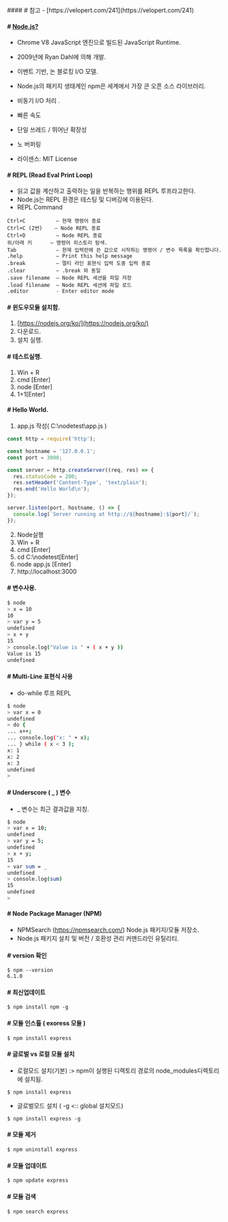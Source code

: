 <div class="markdown-body">
<!-- #### # Node.js -->
#### # 참고 
   - [https://velopert.com/241](https://velopert.com/241)

#### # [Node.js?](https://nodejs.org/ko/)
  - Chrome V8 JavaScript 엔진으로 빌드된 JavaScript Runtime.
  - 2009년에 Ryan Dahl에 의해 개발.
  - 이벤트 기반, 논 블로킹 I/O 모델.
  - Node.js의 패키지 생태계인 npm은 세계에서 가장 큰 오픈 소스 라이브러리.

  - 비동기 I/O 처리 .
  - 빠른 속도
  - 단일 쓰레드 / 뛰어난 확장성
  - 노  버퍼링
  - 라이센스: MIT License

#### # REPL (Read Eval Print Loop)
  - 읽고 값을 계산하고 출력하는 일을 반복하는 행위를 REPL 루프라고한다.
  - Node.js는 REPL 환경은 테스팅 및 디버깅에 이용된다.
  - REPL Command
```
Ctrl+C          – 현재 명령어 종료
Ctrl+C (2번)    – Node REPL 종료
Ctrl+D          – Node REPL 종료
위/아래 키      – 명령어 히스토리 탐색.
Tab             – 현재 입력란에 쓴 값으로 시작하는 명령어 / 변수 목록을 확인합니다.
.help           – Print this help message
.break          – 멀티 라인 표현식 입력 도중 입력 종료
.clear          – .break 와 동일
.save filename  – Node REPL 세션을 파일 저장
.load filename  – Node REPL 세션에 파일 로드
.editor         - Enter editor mode
```

#### # 윈도우모듈 설치함.
  1. [https://nodejs.org/ko/](https://nodejs.org/ko/)
  2. 다운로드.
  3. 설치 실행.

#### # 테스트실행.
  1. Win + R
  2. cmd [Enter]
  3. node [Enter]
  4. 1+1[Enter]

#### # Hello World.
  1. app.js 작성( C:\nodetest\app.js )
```javascript
const http = require('http');

const hostname = '127.0.0.1';
const port = 3000;

const server = http.createServer((req, res) => {
  res.statusCode = 200;
  res.setHeader('Content-Type', 'text/plain');
  res.end('Hello World\n');
});

server.listen(port, hostname, () => {
  console.log(`Server running at http://${hostname}:${port}/`);
});
```

  2. Node실행
   1. Win + R
   2. cmd [Enter]
   3. cd C:\nodetest\[Enter]
   4. node app.js [Enter]
   5. http://localhost:3000

#### # 변수사용.
```bash
$ node
> x = 10
10
> var y = 5
undefined
> x + y
15
> console.log("Value is " + ( x + y ))
Value is 15
undefined
```

#### # Multi-Line 표현식 사용
  - do-while 루프 REPL
```bash
$ node
> var x = 0
undefined
> do {
... x++;
... console.log("x: " + x);
... } while ( x < 3 );
x: 1
x: 2
x: 3
undefined
>
```

#### # Underscore ( _ ) 변수
  - _ 변수는 최근 결과값을 지칭.
```bash
$ node
> var x = 10;
undefined
> var y = 5;
undefined
> x + y;
15
> var sum = _
undefined
> console.log(sum)
15
undefined
>
```

#### # Node Package Manager (NPM)
  - NPMSearch (https://npmsearch.com/) Node.js 패키지/모듈 저장소.
  - Node.js 패키지 설치 및 버전 / 호환성 관리 커맨드라인 유틸리티.

#### # version 확인
```
$ npm --version
6.1.0
```

#### # 최신업데이트
```
$ npm install npm -g
```

#### # 모듈 인스톨 ( exoress 모듈 )
```
$ npm install express
```
#### # 글로벌 vs 로컬 모듈 설치
  - 로컬모드 설치(기본) :> npm이 실행된 디렉토리 경로의 node_modules디렉토리에 설치됨.
```
$ npm install express
```

  - 글로벌모드 설치 ( -g <:: global 설치모드)
```
$ npm install express -g
```

#### # 모듈 제거
```
$ npm uninstall express
```

#### # 모듈 업데이트
```
$ npm update express
```

#### # 모듈 검색
```
$ npm search express
```
</div>